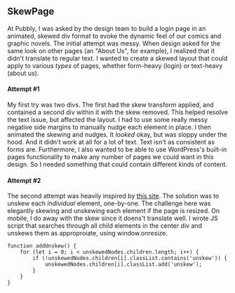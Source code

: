 ## SkewPage
At Pubbly, I was asked by the design team to build a login page in an animated, skewed div format to evoke the dynamic feel of our comics and graphic novels. The initial attempt was messy. When design asked for the same look on other pages (an "About Us", for example), I realized that it didn't translate to regular text. I wanted to create a skewed layout that could apply to various _types_ of pages, whether form-heavy (login) or text-heavy (about us).

#### Attempt #1
My first try was two divs. The first had the skew transform applied, and contained a second div within it with the skew removed. This helped resolve the text issue, but affected the layout. I had to use some really messy negative side margins to manually nudge each element in place. I then animated the skewing and nudges. 
It _looked_ okay, but was sloppy under the hood. And it didn't work at all for a lot of text. Text isn't as consistent as forms are. Furthermore, I also wanted to be able to use WordPress's built-in pages functionality to make any number of pages we could want in this design. So I needed something that could contain different kinds of content.

#### Attempt #2
The second attempt was heavily inspired by [this site](https://www.viget.com/articles/skewed-hit-boxes-with-css-transforms/). The solution was to unskew each _individual_ element, one-by-one. 
The challenge here was elegantly skewing and unskewing each element if the page is resized. On mobile, I do away with the skew since it doens't translate well. I wrote JS script that searches through all child elements in the center div and unskews them as approproiate, using window.onresize.

```
function addUnskew() {
	for (let i = 0; i < unskewedNodes.children.length; i++) {
		if (!unskewedNodes.children[i].classList.contains('unskew')) {
			unskewedNodes.children[i].classList.add('unskew');
		}
	}
}
 ```
